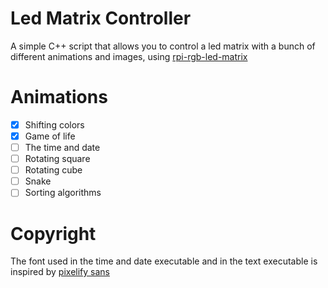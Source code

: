 # Led Matrix Controller

A simple C++ script that allows you to control a led matrix with a bunch of different animations and images, using [rpi-rgb-led-matrix](https://github.com/hzeller/rpi-rgb-led-matrix)

# Animations
- [x] Shifting colors
- [x] Game of life
- [ ] The time and date
- [ ] Rotating square
- [ ] Rotating cube
- [ ] Snake
- [ ] Sorting algorithms

# Copyright

The font used in the time and date executable and in the text executable is inspired by [pixelify sans](https://fonts.google.com/specimen/Pixelify+Sans/glyphs)
